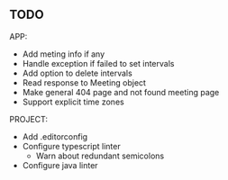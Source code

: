## TODO

APP:

* Add meting info if any
* Handle exception if failed to set intervals
* Add option to delete intervals
* Read response to Meeting object
* Make general 404 page and not found meeting page
* Support explicit time zones

PROJECT:

* Add .editorconfig
* Configure typescript linter
    * Warn about redundant semicolons
* Configure java linter
